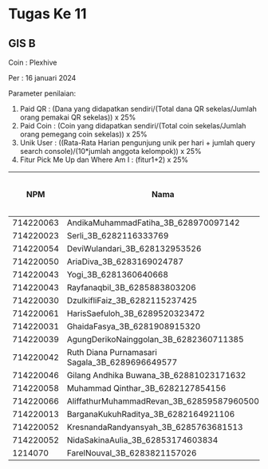 # Tugas Ke 11

## GIS B
Coin : Plexhive

Per : 16 januari 2024

Parameter penilaian:
1. Paid QR : (Dana yang didapatkan sendiri/(Total dana QR sekelas/Jumlah orang pemakai QR sekelas))  x  25%
2. Paid Coin : (Coin yang didapatkan sendiri/(Total coin sekelas/Jumlah orang pemegang coin sekelas))  x  25%
3. Unik User : ((Rata-Rata Harian pengunjung unik per hari + jumlah query search console)/(10*jumlah anggota kelompok)) x 25%
4. Fitur Pick Me Up dan Where Am I : (fitur1+2) x 25%


| NPM | Nama | Paid QR | Paid Coin | Unik User / Hari | CSS Mobile Friendly | Fitur Where Am I | Fitur Pick Me Up | 
|----------|----------|----------|----------|----------|----------|----------|----------|
| 714220063 | AndikaMuhammadFatiha_3B_628970097142   | 15.063 | 3458 | - | - | - | 0 |
| 714220023 | Serli_3B_6282116333769                 | 15.000 | 1967 | - | - | - | 0 |
| 714220054 | DeviWulandari_3B_628132953526          | 15.054 | 2315 | - | - | - | 0 |
| 714220050 | AriaDiva_3B_6283169024787              | 15.050 | 2284 | - | - | - | 0 |
| 714220043 | Yogi_3B_6281360640668                  | 0 | 17191 | - | - | - | 0 |
| 714220043 | Rayfanaqbil_3B_6285883803206                  | 0 | 2961 | - | - | - | 0 |
| 714220030 | DzulkifliFaiz_3B_6282115237425                 | 0 | 2960 | - | - | - | 0 |
| 714220061 | HarisSaefuloh_3B_6289520323472                 | 0 | 1358 | - | - | - | 0 |
| 714220031 | GhaidaFasya_3B_6281908915320                 | 15.031 | 12318 | - | - | - | 0 |
| 714220039 | AgungDerikoNainggolan_3B_6282360711385                 | 15.039 | 3399 | - | - | - | 0 |
| 714220042 | Ruth Diana Purnamasari Sagala_3B_6289696649577 | 30.062 | 2466 | - | - | - | 0 |
| 714220046 | Gilang Andhika Buwana_3B_62881023171632 | 0 | 7154 | - | - | - | 0 |
| 714220058 | Muhammad Qinthar_3B_6282127854156 | 0 | 6228 | - | - | - | 0 |
| 714220066 | AliffathurMuhammadRevan_3B_62859587960500                 | 15.066 | 0 | - | - | - | 0 |
| 714220013 | BarganaKukuhRaditya_3B_6282164921106                 | 15.013 | 0 | - | - | - | 0 |
| 714220052 | KresnandaRandyansyah_3B_6285763681513                 | 15.052 | 0 | - | - | - | 0 |
| 714220052 | NidaSakinaAulia_3B_62853174603834                 | 15.000 | 0 | - | - | - | 0 |
| 1214070 | FarelNouval_3B_6283821157026                 | 30.000 | 2653 | - | - | - | 0 |
